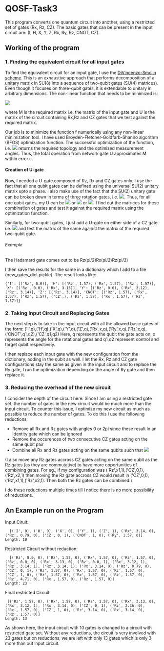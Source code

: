 # QOSF-Task3

This program converts one quantum circuit into another, using a restricted set of gates (Rx, Rz, CZ).
The basic gates that can be present in the input circuit are: (I, H, X, Y, Z, Rx, Ry, Rz, CNOT, CZ).

## Working of the program

### 1. Finding the equivalent circuit for all input gates

To find the equivalent circuit for an input gate, I use the [DiVincenzo-Smolin scheme](https://arxiv.org/abs/cond-mat/9409111). This is an exhaustive approach that performs decomposition of a unitary matrix in SU(8) into a sequence of two-qubit gates (SU(4) matrices). Even though it focuses on three-qubit gates, it is extendable to unitary in arbitrary dimensions. The non-linear function that needs to be minimized is:

<img src="https://render.githubusercontent.com/render/math?math=f = \displaystyle\sum_{i}\displaystyle\sum_{j}|M_{ij} - U_{ij}|^{2}">

where M is the required matrix i.e. the matrix of the input gate and U is the matrix of the circuit containing Rx,Rz and CZ gates that we test against the required matrix. 

Our job is to minimize the function f numerically using any non-linear minimization tool. I have used Broyden-Fletcher-Goldfarb-Shanno algorithm (BFGS) optimization function. The successful optimization of the function, i.e. <img src="https://render.githubusercontent.com/render/math?math=|f|\leq\eta"> returns the required topology and the optimized measurement angles. Thus, the total operation from network gate U approximates M within error ε.

#### Creation of U-gate
Now, I needed a U-gate composed of Rz, Rx and CZ gates only. I use the fact that all one qubit gates can be defined using the universal SU(2) unitary matrix upto a phase. I also make use of the fact that the SU(2) unitary gate can be broken down in terms of three rotation gates, i.e. <img src="https://render.githubusercontent.com/render/math?math=Rz(\alpha)Rx(\beta)Rz(\gamma)">. Thus, for all one qubit gates, my U can be <img src="https://render.githubusercontent.com/render/math?math=Rz(\alpha)"> or <img src="https://render.githubusercontent.com/render/math?math=Rz(\alpha)Rx(\beta)"> or <img src="https://render.githubusercontent.com/render/math?math=Rz(\alpha)Rx(\beta)Rz(\gamma)">. I find out the matrices for these combination of gates and test it against the required matrix using the optimization function. 

Similarly, for two-qubit gates, I just add a U-gate on either side of a CZ gate i.e. <img src="https://render.githubusercontent.com/render/math?math=(I\otimes U)-CZ-(I\otimes U)"> and test the matrix of the same against the matrix of the required two-qubit gate. 

###### Example
The Hadamard gate comes out to be Rz(pi/2)Rx(pi/2)Rz(pi/2)

I then save the results for the same in a dictionary which I add to a file (new_gates_dict.pickle). The result looks like:
```
{'I': [('Rz', 0.0)], 'H': [('Rz', 1.57), ('Rx', 1.57), ('Rz', 1.57)], 'X': [('Rz', 0.0), ('Rx', 3.13)], 'Y': [('Rz', 0.0), ('Rx', 3.12), ('Rz', 3.14)], 'Z': [('Rz', 3.14)], 'CNOT': [('Rz', 1.57), ('Rx', 1.57), ('Rz', 1.57), ('CZ',), ('Rz', 1.57), ('Rx', 1.57), ('Rz', 1.57)]}
```
### 2. Taking Input Circuit and Replacing Gates
The next step is to take in the input circuit with all the allowed basic gates of the form:
('I',q),('H',q),('X',q),('Y',q),('Z',q),('Rx',x,q),('Ry',x,q),('Rz',x,q),('CNOT',q1,q2),('CZ',q1,q2)
Here, q represents the qubit the gate acts on, x represents the angle for the rotational gates and q1,q2 represent control and target qubit respectively.

I then replace each input gate with the new configuration from the dictionary, adding in the qubit as well. I let the Rx, Rz and CZ gate configuartions stay the same as given in the input circuit and to replace the Ry gate, I run the optimization depending on the angle of Ry gate and then replace it. 

### 3. Reducing the overhead of the new circuit
I consider the depth of the circuit here. Since I am using a restricted gate set, the number of gates in the new circuit would be much more than the input circuit. To counter this issue, I optimize my new circuit as much as possible to reduce the number of gates. To do this I use the following reductions:

- Remove all Rx and Rz gates with angles 0 or 2pi since these result in an Identity gate which can be ignored
- Remove the occurences of two consecutive CZ gates acting on the same qubit pair
- Combine all Rx and Rz gates acting on the same qubits such that <img src="https://render.githubusercontent.com/render/math?math=Rn(\alpha)Rn(\beta)=Rn(\alpha%2B\beta)">

(I also move any Rz gates accross CZ gates acting on the same qubit as the Rz gates (as they are commutative) to have more opportunities of combining gates. For eg., if my configuration was ('Rz',x1,1),('CZ',0,1),('Rz',x2,1) then moving the Rz gate accross CZ would result in ('CZ',0,1),('Rz',x1,1),('Rz',x2,1). Then both the Rz gates can be combined.)

I do these reductions multiple times till I notice there is no more possibility of reductions. 


## An Example run on the Program
Input Ciruit:
```
  [('I', 0), ('H', 0), ('X', 0), ('Y', 1), ('Z', 1), ('Rx', 3.14, 0), ('Rz', 0.79, 0), ('CZ', 0, 1), ('CNOT', 1, 0), ('Ry', 1.57, 0)] 
Length: 10
```
Restricted Circuit without reduction:
```
  [('Rz', 0.0, 0), ('Rz', 1.57, 0), ('Rx', 1.57, 0), ('Rz', 1.57, 0), ('Rz', 0.0, 0), ('Rx', 3.13, 0), ('Rz', 0.0, 1), ('Rx', 3.12, 1), ('Rz', 3.14, 1), ('Rz', 3.14, 1), ('Rx', 3.14, 0), ('Rz', 0.79, 0), ('CZ', 0, 1), ('Rz', 1.57, 0), ('Rx', 1.57, 0), ('Rz', 1.57, 0), ('CZ', 1, 0), ('Rz', 1.57, 0), ('Rx', 1.57, 0), ('Rz', 1.57, 0), ('Rz', 4.71, 0), ('Rx', 1.57, 0), ('Rz', 1.57, 0)] 
Length: 23
```

Final restricted Circuit:
```
 [('Rz', 1.57, 0), ('Rx', 1.57, 0), ('Rz', 1.57, 0), ('Rx', 3.13, 0), ('Rx', 3.12, 1), ('Rx', 3.14, 0), ('CZ', 0, 1), ('Rz', 2.36, 0), ('Rx', 1.57, 0), ('CZ', 1, 0), ('Rz', 3.14, 0), ('Rx', 3.14, 0), ('Rz', 1.57, 0)] 
Length: 13
```

As shown here, the input circuit with 10 gates is changed to a circuit with restricted gate set. Without any reductions, the circuit is very involved with 23 gates but on reductions, we are left with only 13 gates which is only 3 more than out input circuit. 



















